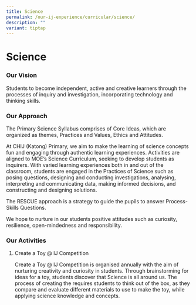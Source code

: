 ```yaml
---
title: Science
permalink: /our-ij-experience/curricular/science/
description: ""
variant: tiptap
---
```


<h1>Science</h1><h3>Our Vision</h3><p>Students to become independent, active and creative learners through the processes of inquiry and investigation, incorporating technology and thinking skills.</p><h3>Our Approach</h3><p>The Primary Science Syllabus comprises of Core Ideas, which are organized as themes, Practices and Values, Ethics and Attitudes.</p><p>At CHIJ (Katong) Primary, we aim to make the learning of science concepts fun and engaging through authentic learning experiences. Activities are aligned to MOE’s Science Curriculum, seeking to develop students as inquirers. With varied learning experiences both in and out of the classroom, students are engaged in the Practices of Science such as posing questions, designing and conducting investigations, analysing, interpreting and communicating data, making informed decisions, and constructing and designing solutions.</p><p>The RESCUE approach is a strategy to guide the pupils to answer Process-Skills Questions.</p><p></p><p>We hope to nurture in our students positive attitudes such as curiosity, resilience, open-mindedness and responsibility.</p><h3>Our Activities</h3><ol data-tight="true" class="tight"><li><p>Create a Toy @ IJ Competition</p><p>Create a Toy @ IJ Competition is organised annually with the aim of nurturing creativity and curiosity in students. Through brainstorming for ideas for a toy, students discover that Science is all around us. The process of creating the requires students to think out of the box, as they compare and evaluate different materials to use to make the toy, while applying science knowledge and concepts.</p></li></ol><p></p><p></p><p></p><p></p>
